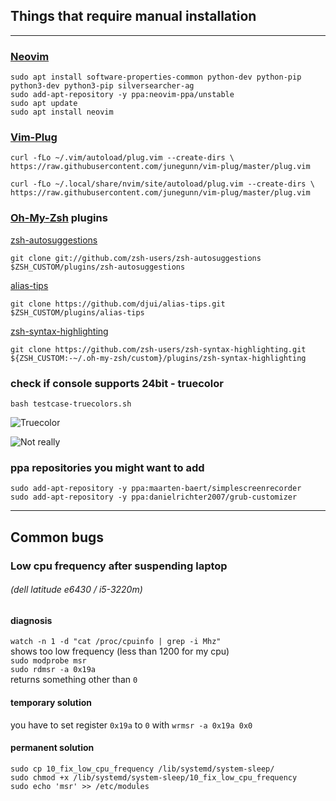 ## Things that require manual installation
----
### [Neovim](https://github.com/neovim/neovim)

`sudo apt install software-properties-common python-dev python-pip python3-dev python3-pip silversearcher-ag`  
`sudo add-apt-repository -y ppa:neovim-ppa/unstable`  
`sudo apt update`  
`sudo apt install neovim`


### [Vim-Plug](https://github.com/junegunn/vim-plug)

`curl -fLo ~/.vim/autoload/plug.vim --create-dirs \
    https://raw.githubusercontent.com/junegunn/vim-plug/master/plug.vim`

`curl -fLo ~/.local/share/nvim/site/autoload/plug.vim --create-dirs \
    https://raw.githubusercontent.com/junegunn/vim-plug/master/plug.vim`


### [Oh-My-Zsh](https://github.com/robbyrussell/oh-my-zsh) plugins

[zsh-autosuggestions](https://github.com/zsh-users/zsh-autosuggestions)


`git clone git://github.com/zsh-users/zsh-autosuggestions $ZSH_CUSTOM/plugins/zsh-autosuggestions`


[alias-tips](https://github.com/djui/alias-tips)


`git clone https://github.com/djui/alias-tips.git $ZSH_CUSTOM/plugins/alias-tips`


[zsh-syntax-highlighting](https://github.com/zsh-users/zsh-syntax-highlighting)


`git clone https://github.com/zsh-users/zsh-syntax-highlighting.git ${ZSH_CUSTOM:-~/.oh-my-zsh/custom}/plugins/zsh-syntax-highlighting`

### check if console supports 24bit - truecolor
`bash testcase-truecolors.sh`

![](http://i.imgur.com/2OfD8qT.png, "Truecolor")

![](http://i.imgur.com/B7npkfM.png, "Not really")


### ppa repositories you might want to add


`sudo add-apt-repository -y ppa:maarten-baert/simplescreenrecorder`  
`sudo add-apt-repository -y ppa:danielrichter2007/grub-customizer`

----

## Common bugs

### Low cpu frequency after suspending laptop
###### (dell latitude e6430 / i5-3220m)

#### diagnosis
`watch -n 1 -d "cat /proc/cpuinfo | grep -i Mhz"`  
shows too low frequency (less than 1200 for my cpu)  
`sudo modprobe msr`  
`sudo rdmsr -a 0x19a`  
returns something other than `0`

#### temporary solution
you have to set register `0x19a` to `0` with `wrmsr -a 0x19a 0x0`

#### permanent solution

`sudo cp 10_fix_low_cpu_frequency /lib/systemd/system-sleep/`  
`sudo chmod +x /lib/systemd/system-sleep/10_fix_low_cpu_frequency`  
`sudo echo 'msr' >> /etc/modules`

